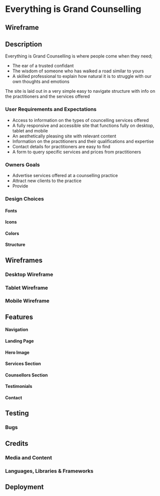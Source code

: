 # **Everything is Grand Counselling**

## **Wireframe**

## **Description** 

Everything is Grand Counselling is where people come when they need;

* The ear of a trusted confidant
* The wisdom of someone who has walked a road similar to yours 
* A skilled professional to explain how natural it is to struggle with our own thoughts and emotions

The site is laid out in a very simple easy to navigate structure with info on the practitioners and the  services offered

### **User Requirements and Expectations**

* Access to information on the types of councelling services offered
* A fully responsive and accessible site that functions fully on desktop, tablet and mobile
* An aesthetically pleasing site with relevant content
* Information on the practitioners and their qualifications and expertise
* Contact details for practitioners are easy to find
* A form to query specific services and prices from practitioners

### **Owners Goals**

* Advertise services offered at a counselling practice
* Attract new clients to the practice
* Provide 

### **Design Choices**

#### Fonts

#### Icons

#### Colors

#### Structure

## **Wireframes**

### Desktop Wireframe

### Tablet Wireframe

### Mobile Wireframe

## **Features**

#### Navigation

#### Landing Page

#### Hero Image

#### Services Section

#### Counsellors Section

#### Testimonials

#### Contact 

## **Testing**

### Bugs

## **Credits**

### **Media and Content**

### **Languages, Libraries & Frameworks**
 
## **Deployment**